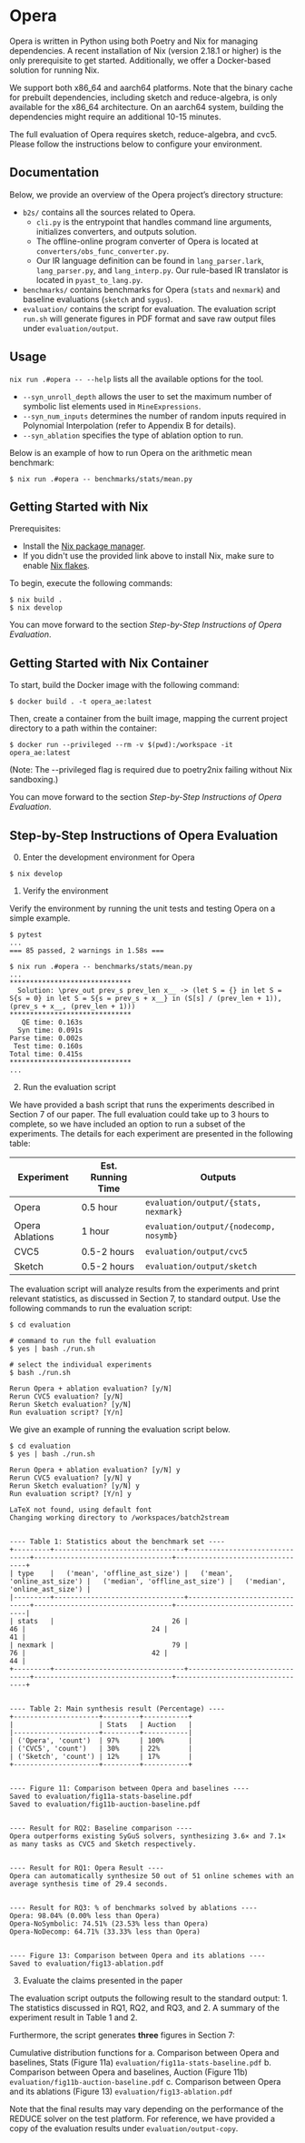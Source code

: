 # Opera

Opera is written in Python using both Poetry and Nix for managing dependencies.
A recent installation of Nix (version 2.18.1 or higher) is the only prerequisite to get started.
Additionally, we offer a Docker-based solution for running Nix.

We support both x86_64 and aarch64 platforms. Note that the binary cache for prebuilt dependencies, including sketch and reduce-algebra, is only available for the x86_64 architecture. On an aarch64 system, building the dependencies might require an additional 10-15 minutes.

The full evaluation of Opera requires sketch, reduce-algebra, and cvc5. Please follow the instructions below to configure your environment.

## Documentation

Below, we provide an overview of the Opera project’s directory structure:
- `b2s/` contains all the sources related to Opera.
    * `cli.py` is the entrypoint that handles command line arguments, initializes converters, and outputs solution.
    * The offline-online program converter of Opera is located at `converters/obs_func_converter.py`.
    * Our IR language definition can be found in `lang_parser.lark`, `lang_parser.py`, and `lang_interp.py`. Our rule-based IR translator is located in `pyast_to_lang.py`.
- `benchmarks/` contains benchmarks for Opera (`stats` and `nexmark`) and baseline evaluations (`sketch` and `sygus`).
- `evaluation/` contains the script for evaluation. The evaluation script `run.sh` will generate figures in PDF format and save raw output files under `evaluation/output`.

## Usage

`nix run .#opera -- --help` lists all the available options for the tool.

- `--syn_unroll_depth` allows the user to set the maximum number of symbolic list elements used in `MineExpressions`.
- `--syn_num_inputs` determines the number of random inputs required in Polynomial Interpolation (refer to Appendix B for details).
- `--syn_ablation` specifies the type of ablation option to run.

Below is an example of how to run Opera on the arithmetic mean benchmark:

```shell
$ nix run .#opera -- benchmarks/stats/mean.py
```

## Getting Started with Nix

Prerequisites:
* Install the [Nix package manager](https://zero-to-nix.com/start/install/).
* If you didn't use the provided link above to install Nix, make sure to enable [Nix flakes](https://nixos.wiki/wiki/Flakes).

To begin, execute the following commands:

```shell
$ nix build .
$ nix develop
```

You can move forward to the section *Step-by-Step Instructions of Opera Evaluation*.

## Getting Started with Nix Container

To start, build the Docker image with the following command:
   
```shell
$ docker build . -t opera_ae:latest
```

Then, create a container from the built image, mapping the current project directory to a path within the container:

```shell
$ docker run --privileged --rm -v $(pwd):/workspace -it opera_ae:latest
```

(Note: The --privileged flag is required due to poetry2nix failing without Nix sandboxing.)

You can move forward to the section *Step-by-Step Instructions of Opera Evaluation*.

## Step-by-Step Instructions of Opera Evaluation

0. Enter the development environment for Opera

```shell
$ nix develop
```

1. Verify the environment

Verify the environment by running the unit tests and testing Opera on a simple example.

```shell
$ pytest
...
=== 85 passed, 2 warnings in 1.58s ===

$ nix run .#opera -- benchmarks/stats/mean.py
...
******************************
  Solution: \prev_out prev_s prev_len x__ -> (let S = {} in let S = S{s = 0} in let S = S{s = prev_s + x__} in (S[s] / (prev_len + 1)), (prev_s + x__, (prev_len + 1)))
******************************
   QE time: 0.163s
  Syn time: 0.091s
Parse time: 0.002s
 Test time: 0.160s
Total time: 0.415s
******************************
...
```

2. Run the evaluation script

We have provided a bash script that runs the experiments described in Section 7 of our paper.
The full evaluation could take up to 3 hours to complete, so we have included an option to run a subset of the experiments. The details for each experiment are presented in the following table:

| Experiment      | Est. Running Time | Outputs                                |
|-----------------|-------------------|----------------------------------------|
| Opera           | 0.5 hour          | `evaluation/output/{stats, nexmark}`   |
| Opera Ablations | 1 hour            | `evaluation/output/{nodecomp, nosymb}` |
| CVC5            | 0.5-2 hours       | `evaluation/output/cvc5`               |
| Sketch          | 0.5-2 hours       | `evaluation/output/sketch`             |


The evaluation script will analyze results from the experiments and print relevant statistics, as discussed in Section 7, to standard output. Use the following commands to run the evaluation script:

```shell
$ cd evaluation

# command to run the full evaluation
$ yes | bash ./run.sh

# select the individual experiments
$ bash ./run.sh

Rerun Opera + ablation evaluation? [y/N]
Rerun CVC5 evaluation? [y/N]
Rerun Sketch evaluation? [y/N]
Run evaluation script? [Y/n]
```

We give an example of running the evaluation script below.

```shell
$ cd evaluation
$ yes | bash ./run.sh

Rerun Opera + ablation evaluation? [y/N] y
Rerun CVC5 evaluation? [y/N] y
Rerun Sketch evaluation? [y/N] y
Run evaluation script? [Y/n] y

LaTeX not found, using default font
Changing working directory to /workspaces/batch2stream


---- Table 1: Statistics about the benchmark set ----
+---------+--------------------------------+-------------------------------+----------------------------------+---------------------------------+
| type    |   ('mean', 'offline_ast_size') |   ('mean', 'online_ast_size') |   ('median', 'offline_ast_size') |   ('median', 'online_ast_size') |
|---------+--------------------------------+-------------------------------+----------------------------------+---------------------------------|
| stats   |                             26 |                            46 |                               24 |                              41 |
| nexmark |                             79 |                            76 |                               42 |                              44 |
+---------+--------------------------------+-------------------------------+----------------------------------+---------------------------------+


---- Table 2: Main synthesis result (Percentage) ----
+---------------------+---------+-----------+
|                     | Stats   | Auction   |
|---------------------+---------+-----------|
| ('Opera', 'count')  | 97%     | 100%      |
| ('CVC5', 'count')   | 30%     | 22%       |
| ('Sketch', 'count') | 12%     | 17%       |
+---------------------+---------+-----------+


---- Figure 11: Comparison between Opera and baselines ----
Saved to evaluation/fig11a-stats-baseline.pdf
Saved to evaluation/fig11b-auction-baseline.pdf


---- Result for RQ2: Baseline comparison ----
Opera outperforms existing SyGuS solvers, synthesizing 3.6× and 7.1× as many tasks as CVC5 and Sketch respectively.


---- Result for RQ1: Opera Result ----
Opera can automatically synthesize 50 out of 51 online schemes with an average synthesis time of 29.4 seconds.


---- Result for RQ3: % of benchmarks solved by ablations ----
Opera: 98.04% (0.00% less than Opera)
Opera-NoSymbolic: 74.51% (23.53% less than Opera)
Opera-NoDecomp: 64.71% (33.33% less than Opera)


---- Figure 13: Comparison between Opera and its ablations ----
Saved to evaluation/fig13-ablation.pdf
```

3. Evaluate the claims presented in the paper

The evaluation script outputs the following result to the standard output:
    1. The statistics discussed in RQ1, RQ2, and RQ3, and
    2. A summary of the experiment result in Table 1 and 2.

Furthermore, the script generates **three** figures in Section 7:

Cumulative distribution functions for
  a. Comparison between Opera and baselines, Stats (Figure 11a) `evaluation/fig11a-stats-baseline.pdf`
  b. Comparison between Opera and baselines, Auction (Figure 11b) `evaluation/fig11b-auction-baseline.pdf`
  c. Comparison between Opera and its ablations (Figure 13) `evaluation/fig13-ablation.pdf`

Note that the final results may vary depending on the performance of the REDUCE solver on the test platform. For reference, we have provided a copy of the evaluation results under `evaluation/output-copy`.

